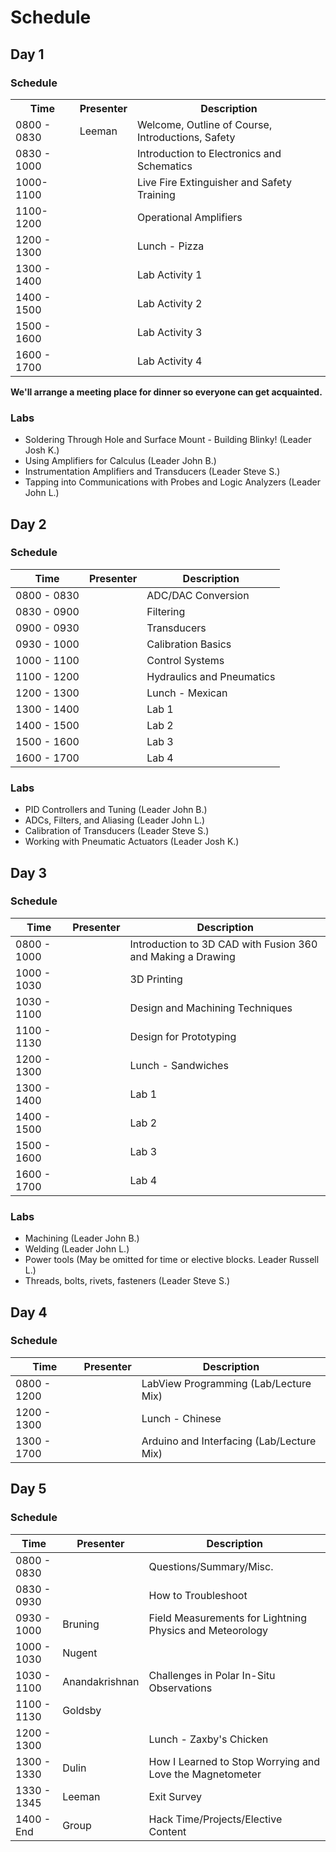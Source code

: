 # Schedule

## Day 1

### Schedule

<table>
<tr>
<th>Time</th>
<th>Presenter</th>
<th>Description</th>
</tr>
<tr>
<td>0800 - 0830</td>
<td>Leeman</td>
<td>Welcome, Outline of Course, Introductions, Safety</td>
</tr>
<tr>
<td>0830 - 1000</td>
<td></td>
<td>Introduction to Electronics and Schematics</td>
</tr>
<tr>
<td>1000-1100</td>
<td></td>
<td>Live Fire Extinguisher and Safety Training</td>
</tr>
<tr>
<td>1100-1200</td>
<td></td>
<td>Operational Amplifiers</td>
</tr>
<tr>
<td>1200 - 1300</td>
<td></td>
<td>Lunch - Pizza</td>
</tr>
  <tr>
    <td>1300 - 1400</td>
    <td></td>
    <td>Lab Activity 1</td>
  </tr>
  <tr>
    <td>1400 - 1500</td>
    <td></td>
    <td>Lab Activity 2</td>
  </tr>
  <tr>
    <td>1500 - 1600</td>
    <td></td>
    <td>Lab Activity 3</td>
  </tr>
  <tr>
    <td>1600 - 1700</td>
    <td></td>
    <td>Lab Activity 4</td>
  </tr>
</table>

**We'll arrange a meeting place for dinner so everyone can get acquainted.**

### Labs
* Soldering Through Hole and Surface Mount - Building Blinky! (Leader Josh K.)
* Using Amplifiers for Calculus (Leader John B.)
* Instrumentation Amplifiers and Transducers (Leader Steve S.)
* Tapping into Communications with Probes and Logic Analyzers (Leader John L.)

## Day 2

### Schedule
<table>
<thead>
  <tr>
    <th>Time</th>
    <th>Presenter</th>
    <th>Description</th>
  </tr>
</thead>
<tbody>
  <tr>
    <td>0800 - 0830</td>
    <td></td>
    <td>ADC/DAC Conversion</td>
  </tr>
  <tr>
    <td>0830 - 0900</td>
    <td></td>
    <td>Filtering</td>
  </tr>
  <tr>
    <td>0900 - 0930</td>
    <td></td>
    <td>Transducers</td>
  </tr>
  <tr>
    <td>0930 - 1000</td>
    <td></td>
    <td>Calibration Basics</td>
  </tr>
  <tr>
    <td>1000 - 1100</td>
    <td></td>
    <td>Control Systems</td>
  </tr>
  <tr>
    <td>1100 - 1200</td>
    <td></td>
    <td>Hydraulics and Pneumatics</td>
  </tr>
  <tr>
    <td>1200 - 1300</td>
    <td></td>
    <td>Lunch - Mexican</td>
  </tr>
  <tr>
    <td>1300 - 1400</td>
    <td></td>
    <td>Lab 1</td>
  </tr>
  <tr>
    <td>1400 - 1500</td>
    <td></td>
    <td>Lab 2</td>
  </tr>
  <tr>
    <td>1500 - 1600</td>
    <td></td>
    <td>Lab 3</td>
  </tr>
  <tr>
    <td>1600 - 1700</td>
    <td></td>
    <td>Lab 4</td>
  </tr>
</tbody>
</table>

### Labs
* PID Controllers and Tuning (Leader John B.)
* ADCs, Filters, and Aliasing (Leader John L.)
* Calibration of Transducers (Leader Steve S.)
* Working with Pneumatic Actuators (Leader Josh K.)

## Day 3

### Schedule
<table>
<thead>
  <tr>
    <th>Time</th>
    <th>Presenter</th>
    <th>Description</th>
  </tr>
</thead>
<tbody>
  <tr>
    <td>0800 - 1000</td>
    <td></td>
    <td>Introduction to 3D CAD with Fusion 360 and Making a Drawing</td>
  </tr>
  <tr>
    <td>1000 - 1030</td>
    <td></td>
    <td>3D Printing</td>
  </tr>
  <tr>
    <td>1030 - 1100</td>
    <td></td>
    <td>Design and Machining Techniques</td>
  </tr>
  <tr>
    <td>1100 - 1130</td>
    <td></td>
    <td>Design for Prototyping</td>
  </tr>
  <tr>
    <td>1200 - 1300</td>
    <td></td>
    <td>Lunch - Sandwiches</td>
  </tr>
  <tr>
    <td>1300 - 1400</td>
    <td></td>
    <td>Lab 1</td>
  </tr>
  <tr>
    <td>1400 - 1500</td>
    <td></td>
    <td>Lab 2</td>
  </tr>
  <tr>
    <td>1500 - 1600</td>
    <td></td>
    <td>Lab 3</td>
  </tr>
  <tr>
    <td>1600 - 1700</td>
    <td></td>
    <td>Lab 4</td>
  </tr>
</tbody>
</table>

### Labs
* Machining (Leader John B.)
* Welding (Leader John L.)
* Power tools (May be omitted for time or elective blocks. Leader Russell L.)
* Threads, bolts, rivets, fasteners (Leader Steve S.)

## Day 4

### Schedule
<table>
<thead>
  <tr>
    <th>Time</th>
    <th>Presenter</th>
    <th>Description</th>
  </tr>
</thead>
<tbody>
  <tr>
    <td>0800 - 1200</td>
    <td></td>
    <td>LabView Programming (Lab/Lecture Mix)</td>
  </tr>
  <tr>
    <td>1200 - 1300</td>
    <td></td>
    <td>Lunch - Chinese</td>
  </tr>
  <tr>
    <td>1300 - 1700</td>
    <td></td>
    <td>Arduino and Interfacing (Lab/Lecture Mix)</td>
  </tr>
</tbody>
</table>

## Day 5

### Schedule
<table>
<thead>
  <tr>
    <th>Time</th>
    <th>Presenter</th>
    <th>Description</th>
  </tr>
</thead>
<tbody>
  <tr>
    <td>0800 - 0830</td>
    <td></td>
    <td>Questions/Summary/Misc.</td>
  </tr>
  <tr>
    <td>0830 - 0930</td>
    <td></td>
    <td>How to Troubleshoot</td>
  </tr>
  <tr>
    <td>0930 - 1000</td>
    <td>Bruning</td>
    <td>Field Measurements for Lightning Physics and Meteorology</td>
  </tr>
  <tr>
    <td>1000 - 1030</td>
    <td>Nugent</td>
    <td></td>
  </tr>
  <tr>
    <td>1030 - 1100</td>
    <td>Anandakrishnan</td>
    <td>Challenges in Polar In-Situ Observations</td>
  </tr>
  <tr>
    <td>1100 - 1130</td>
    <td>Goldsby</td>
    <td></td>
  </tr>
  <tr>
    <td>1200 - 1300</td>
    <td></td>
    <td>Lunch - Zaxby's Chicken</td>
  </tr>
  <tr>
    <td>1300 - 1330</td>
    <td>Dulin</td>
    <td>How I Learned to Stop Worrying and Love the Magnetometer</td>
  </tr>
  <tr>
    <td>1330 - 1345</td>
    <td>Leeman</td>
    <td>Exit Survey</td>
  </tr>
  <tr>
    <td>1400 - End</td>
    <td>Group</td>
    <td>Hack Time/Projects/Elective Content</td>
  </tr>
</tbody>
</table>
